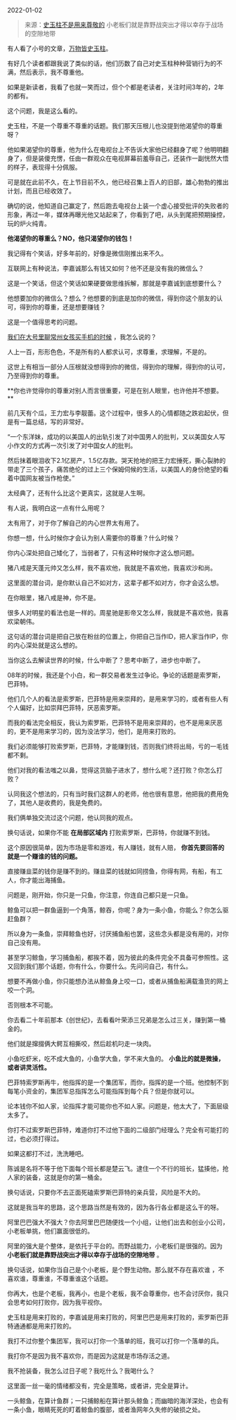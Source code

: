 2022-01-02

> 来源：[史玉柱不是用来尊敬的](http://mp.weixin.qq.com/s?__biz=MzU0MjYwNDU2Mw==&mid=2247503247&idx=2&sn=9eb06fbf75971f7dc5c1089b4013a1ff&chksm=fb1aa1f3cc6d28e5562bb07b83f178513b7a2da67638625890a3ad75b98641b23678444e7991&scene=27#wechat_redirect)
> 小老板们就是靠野战突出才得以幸存于战场的空隙地带

有人看了小号的文章，[万物皆史玉柱](http://mp.weixin.qq.com/s?__biz=MzU3NDc5Nzc0NQ==&mid=2247511138&idx=2&sn=4635e6d1b1077f0d5c97451f9676d0b3&chksm=fd2e0ebcca5987aa1c5e095954c4554c81097a0b0f903df131b331e88907cf920096da09cd8e&scene=21#wechat_redirect)。  

  

有好几个读者都跟我说了类似的话，他们历数了自己对史玉柱种种营销行为的不满，然后表示，我不尊重他。

  

如果是新读者，我看了也就一笑而过，但个个都是老读者，关注时间3年的，2年的都有。  

  

这个问题，我是这么看的。

  

史玉柱，不是一个尊重不尊重的话题。我们那天压根儿也没提到他渴望你的尊重呀？

  

他如果渴望你的尊重，他为什么在电视台上不告诉大家他已经翻身了呢？他明明翻身了，但是装傻充愣，任由一群观众在电视屏幕前羞辱自己，还装作一副恍然大悟的样子，表现得十分佩服。

  

可是就在此前不久，在上节目前不久，他已经召集上百人的旧部，雄心勃勃的推出计划，而且已经收效了。

  

确切的说，他知道自己赢定了，然后跑去电视台上装一个虚心接受批评的失败者的形象，再过一年，媒体再曝光他又站起来了，你看到了吧，从头到尾把预期操控，玩的炉火纯青。

  

 **他渴望你的尊重么？NO，他只渴望你的钱包！**

  

我记得有个笑话，好多年前的，好像是微信刚推出来不久。  

  

互联网上有种说法，李嘉诚那么有钱又如何？他不还是没有我的微信么？

  

这是一个笑话，但这个笑话如果硬要做思维拆解，那就是李嘉诚到底想要什么？  

  

他想要加你的微信么？想么？他想要的到底是加你的微信，得到你这个朋友的认可，得到你的尊重，还是想要赚钱？

  

这是一个值得思考的问题。  

  

[我们在大号里聊常州女孩买手机的时候](https://mp.weixin.qq.com/s?__biz=MzU0MjYwNDU2Mw==&mid=2247503008&idx=2&sn=91822b487b5ff366c0138adc60ca7181&chksm=fb1aa0dccc6d29cad8040483719fec161b53286a81280734d5793ace4064a9e742ff382899fb&token=278023653&lang=zh_CN&scene=21#wechat_redirect)
，我怎么说的？  

  

人上一百，形形色色，不是所有的人都求认可，求尊重，求理解，不是的。

  

这世上有相当一部分人压根就没想得到你的微信，得到你的理解，得到你的认可，乃至得到你的尊重。

  

 **你也许觉得你的尊重对别人而言很重要，可是在别人眼里，也许他并不想要。  
**

  

前几天有个瓜，王力宏与李靓蕾。这个过程中，很多人的心情都随之跌宕起伏，但是有一篇总结，写的非常好。

  

“一个东洋妹，成功的以美国人的出轨引发了对中国男人的批判，又以美国女人写小作文的方式再一次引发了对中国女人的批判。

  

然后抹着眼泪收下2.1亿房产，1.5亿存款。哭天抢地的把王力宏捶死，撕心裂肺的带走了三个孩子，痛苦绝伦的过上三个保姆伺候的生活，以美国人的身份绝望的看着中国网友被当作枪使。”

  

太经典了，还有什么比这个更真实，这就是人生啊。  

  

有人说，我明白这一点有什么用呢？  

  

太有用了，对于你了解自己的内心世界太有用了。

  

你想一想，什么时候你才会认为别人需要你的尊重？什么时候？

  

你内心深处把自己矮化了，当弱者了，只有这种时候你才这么想问题。  

  

猪八戒是天蓬元帅又怎么样，我不喜欢他，我就是不喜欢他，我喜欢沙和尚。  

  

这里面的潜台词，是你默认自己不如对方，这辈子都不如对方，你才会这么想。  

  

在你眼里，猪八戒是神，你不是。

  

很多人对明星的看法也是一样的。周星驰是影帝又怎么样，我就是不喜欢他，我喜欢梁朝伟。

  

这句话的潜台词是把自己放在粉丝的位置上，你把自己当作ID，把人家当作IP，你的内心深处就是这么想的。

  

当你这么去解读世界的时候，什么中断了？思考中断了，进步也中断了。

  

08年的时候，我还是个小白，和一群交易者发生过争论。争论的话题是索罗斯，巴菲特。

  

他们几个人的看法是索罗斯，巴菲特是用来崇拜的，是用来学习的，或者有些人有个人偏好，比如崇拜巴菲特，厌恶索罗斯。  

  

而我的看法完全相反，我认为索罗斯，巴菲特不是用来崇拜的，也不是用来厌恶的，更不是用来学习的，因为没法学习，他们，是用来打败的。  

  

我们必须能够打败索罗斯，巴菲特，才能赚到钱，否则我们终将出局，亏的一毛钱都不剩。

  

他们对我的看法嗤之以鼻，觉得这货脑子进水了，想什么呢？还打败？你怎么打败？  

  

认同我这个想法的，只有当时我们这群人的老师，他也很有意思，他把我的费用免了，其他人是收费的，我是免费的。  

  

我们俩单独交流过这个问题，他认同我的观点。  

  

换句话说，如果你不能 **在局部区域内** 打败索罗斯，巴菲特，你就赚不到钱。

  

这个原因很简单，因为市场是零和游戏，有人赚钱，就有人赔， **你首先要回答的就是一个赚谁的钱的问题。**  

  

直接赚韭菜的钱你是赚不到的。赚韭菜的钱就如同捞鱼，你得有网，有船，有工人，你才能出海捕鱼。  

  

问题是，刚开始，你只是一只鱼，你注意，你连自己都只是一只鱼。

  

鲸鱼可以把一群鱼逼到一个角落，鲸吞，你呢？身为一条小鱼，你能么？你怎么驱赶鱼群？

  

所以身为一条鱼，崇拜鲸鱼也好，讨厌捕鱼船也罢，这些念头都是没有用的，对你自己没有用。  

  

甚至学习鲸鱼，学习捕鱼船，都挨不着，因为彼此的条件完全不具备可参照性。这又回到我们那个话题，你有什么，你要什么。先问问自己，有什么。  

  

想要不再做小鱼，你只能想办法从鲸鱼身上咬一口，或者从捕鱼船满载渔货的网上咬一个洞。  

  

否则根本不可能。  

  

你去看二十年前那本《创世纪》，去看看叶荣添三兄弟是怎么过三关，赚到第一桶金的。

  

他们就是撺掇俩大鳄互相撕咬，然后趁机叼走一块肉。  

  

小鱼吃虾米，吃不成大鱼的，小鱼学大鱼，学不来大鱼的。 **小鱼比的就是微操，或者讲灵活性。**  

  

巴菲特索罗斯再牛，他指挥的是一个集团军，而你，指挥的是一个班。他控制不到每笔小资金的，集团军总指挥怎么可能指挥到每个兵？但是你就可以。  

  

论本钱你不如人家，论指挥才能可能你也不如人家。问题是，他太大了，下面层级太多了。  

  

你打不过索罗斯巴菲特，难道你打不过他下面的二级部门经理么？完全有可能打的过，也必须打得过。  

  

如果这都打不过，洗洗睡吧。

  

陈诚是名将不等于他下面每个班长都是楚云飞。逮住一个不行的班长，猛揍他，抢人家的装备，这就是你的第一桶金。

  

换句话说，只要你不去正面死磕索罗斯巴菲特的亲兵营，风险是不大的。  

  

这就是我当年的思路，这个思路当然是有效的，因为各行各业都是这么干的呀。  

  

阿里巴巴强大不强大？你去阿里巴巴随便找一个小组，让他们出去和创业小公司，小老板单挑，他们赢面很低的。

  

阿里的强大是个整体，是依托于平台的。而野战能力，小老板们是很强的。因为 **小老板们就是靠野战突出才得以幸存于战场的空隙地带** 。

  

换句话说，如果你当自己是个小老板，是个野生动物。那么就不存在喜欢谁 ，不喜欢谁，尊重谁，不尊重谁这个话题。  

  

你再大，也是个老板，我再小，也是个老板，我不会尊重你，也不会讨厌你，我只会思考如何打败你，因为我平视你。  

  

史玉柱是用来打败的，李嘉诚是用来打败的，阿里巴巴是用来打败的，索罗斯巴菲特通通都是用来打败的。  

  

我打不过你整个集团军，我可以打你一个落单的班，我可以打你一个落单的兵。  

  

我打你不是因为我不喜欢你，而是因为这就是市场存活之道。

  

我不抢装备，我怎么过日子呢？我吃什么？我喝什么？  

  

这里面一丝一毫的情绪都没有，完全是策略，或者讲，完全是算计。  

  

一头鲸鱼，在算计鱼群；一只捕鲸船在算计那头鲸鱼；而幽暗的海洋深处，也会有一条小鱼，眼睛死死的盯着鲸鱼的腹部，或者渔网年久失修的破损之处。

